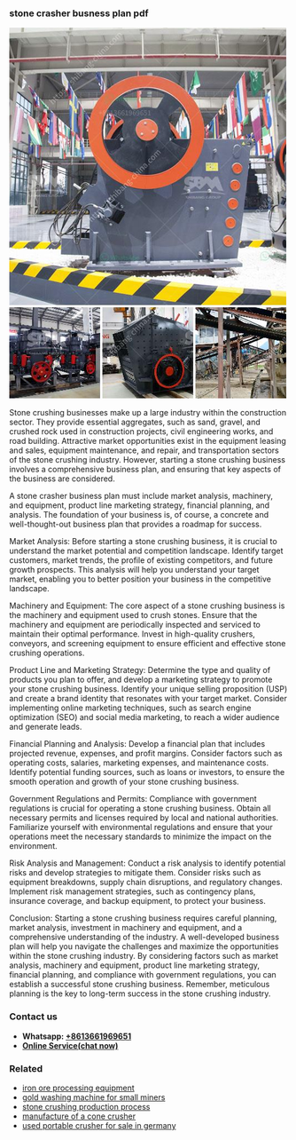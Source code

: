 <h3>stone crasher busness plan pdf</h3><img src='1706773697.jpg' alt=''><p>Stone crushing businesses make up a large industry within the construction sector. They provide essential aggregates, such as sand, gravel, and crushed rock used in construction projects, civil engineering works, and road building. Attractive market opportunities exist in the equipment leasing and sales, equipment maintenance, and repair, and transportation sectors of the stone crushing industry. However, starting a stone crushing business involves a comprehensive business plan, and ensuring that key aspects of the business are considered.</p><p>A stone crasher business plan must include market analysis, machinery, and equipment, product line marketing strategy, financial planning, and analysis. The foundation of your business is, of course, a concrete and well-thought-out business plan that provides a roadmap for success.</p><p>Market Analysis: Before starting a stone crushing business, it is crucial to understand the market potential and competition landscape. Identify target customers, market trends, the profile of existing competitors, and future growth prospects. This analysis will help you understand your target market, enabling you to better position your business in the competitive landscape.</p><p>Machinery and Equipment: The core aspect of a stone crushing business is the machinery and equipment used to crush stones. Ensure that the machinery and equipment are periodically inspected and serviced to maintain their optimal performance. Invest in high-quality crushers, conveyors, and screening equipment to ensure efficient and effective stone crushing operations.</p><p>Product Line and Marketing Strategy: Determine the type and quality of products you plan to offer, and develop a marketing strategy to promote your stone crushing business. Identify your unique selling proposition (USP) and create a brand identity that resonates with your target market. Consider implementing online marketing techniques, such as search engine optimization (SEO) and social media marketing, to reach a wider audience and generate leads.</p><p>Financial Planning and Analysis: Develop a financial plan that includes projected revenue, expenses, and profit margins. Consider factors such as operating costs, salaries, marketing expenses, and maintenance costs. Identify potential funding sources, such as loans or investors, to ensure the smooth operation and growth of your stone crushing business.</p><p>Government Regulations and Permits: Compliance with government regulations is crucial for operating a stone crushing business. Obtain all necessary permits and licenses required by local and national authorities. Familiarize yourself with environmental regulations and ensure that your operations meet the necessary standards to minimize the impact on the environment.</p><p>Risk Analysis and Management: Conduct a risk analysis to identify potential risks and develop strategies to mitigate them. Consider risks such as equipment breakdowns, supply chain disruptions, and regulatory changes. Implement risk management strategies, such as contingency plans, insurance coverage, and backup equipment, to protect your business.</p><p>Conclusion: Starting a stone crushing business requires careful planning, market analysis, investment in machinery and equipment, and a comprehensive understanding of the industry. A well-developed business plan will help you navigate the challenges and maximize the opportunities within the stone crushing industry. By considering factors such as market analysis, machinery and equipment, product line marketing strategy, financial planning, and compliance with government regulations, you can establish a successful stone crushing business. Remember, meticulous planning is the key to long-term success in the stone crushing industry.</p><h3>Contact us</h3><ul><li><strong>Whatsapp:&nbsp;<a href="https://wa.me/8613661969651">+8613661969651</a></strong></li><li><a href="https://swt.shibang-china.com/?git&amp;zhl&amp;stone crasher busness plan pdf"><strong>Online Service(chat now)</strong></a></li></ul><h3>Related</h3><ul><li><a href='iron ore processing equipment.md'>iron ore processing equipment</a></li><li><a href='gold washing machine for small miners.md'>gold washing machine for small miners</a></li><li><a href='stone crushing production process.md'>stone crushing production process</a></li><li><a href='manufacture of a cone crusher.md'>manufacture of a cone crusher</a></li><li><a href='used portable crusher for sale in germany.md'>used portable crusher for sale in germany</a></li></ul>